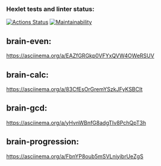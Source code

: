 ### Hexlet tests and linter status:
[![Actions Status](https://github.com/SaidIsaev/frontend-project-44/actions/workflows/hexlet-check.yml/badge.svg)](https://github.com/SaidIsaev/frontend-project-44/actions)
[![Maintainability](https://api.codeclimate.com/v1/badges/8878c381d61370583a96/maintainability)](https://codeclimate.com/github/SaidIsaev/frontend-project-44/maintainability)
## brain-even:
https://asciinema.org/a/EAZfGRGkp0VFYxQVW4OWeRSUV
## brain-calc:
https://asciinema.org/a/83CfEsOrGremYSzkJFyKSBCIt
## brain-gcd:
https://asciinema.org/a/yHvnWBnfG8adgTIv8PchQpT3h
## brain-progression:
https://asciinema.org/a/FbnYP8oub5mSVLniyibrUeZgS